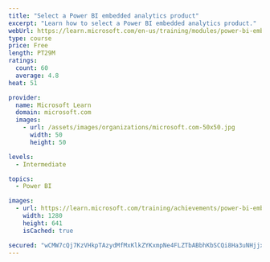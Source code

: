 ```yaml
---
title: "Select a Power BI embedded analytics product"
excerpt: "Learn how to select a Power BI embedded analytics product."
webUrl: https://learn.microsoft.com/en-us/training/modules/power-bi-embedded-select/
type: course
price: Free
length: PT29M
ratings:
  count: 60
  average: 4.8
heat: 51

provider:
  name: Microsoft Learn
  domain: microsoft.com
  images:
    - url: /assets/images/organizations/microsoft.com-50x50.jpg
      width: 50
      height: 50

levels:
  - Intermediate

topics:
  - Power BI

images:
  - url: https://learn.microsoft.com/training/achievements/power-bi-embedded-select-social.png
    width: 1280
    height: 641
    isCached: true

secured: "wCMW7cQj7KzVHkpTAzydMfMxKlkZYKxmpNe4FLZTbABbhKbSCQi8Ha3uNHjjxLFpCE/EDaMjfGHbLrX09B+/IFn65t7wF/OWGqPrC7gK59VI/iLSs2IywOz332mhWDL0m22PplLQ6K/+RuSaEQoLTfFj4L8H6fThfqIe1d/ZQBVhrbWwBd+d7IHrh52Y/XDmEnp2IKnB5xw26Gs1zWmUXX0l3oQsBGCagrNaIPQToyTFiOz1lyc2WYImDk6H5zVUAiS01icdanNdbg7XvbzPODg4BtIDNDE0+hH0Fviimo/FW6Xlg56j0B5sFN8EvyhKtA9oTwhqLtGR3/Eqam2BB1R9p9JAZu3b5azbQC2ZKiSSFl/PQZtSVGYkTjQ4jJAK4/34xtTP4iSWsOiljlexPb/1Q07XEeS/6G3g/PqH7FU=;YT0pnciTXEd1KeZResB/Jg=="
---
```


